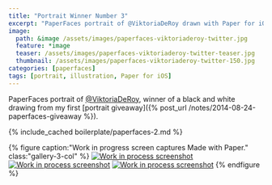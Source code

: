 ```yaml
---
title: "Portrait Winner Number 3"
excerpt: "PaperFaces portrait of @ViktoriaDeRoy drawn with Paper for iOS on an iPad."
image: 
  path: &image /assets/images/paperfaces-viktoriaderoy-twitter.jpg 
  feature: *image
  teaser: /assets/images/paperfaces-viktoriaderoy-twitter-teaser.jpg
  thumbnail: /assets/images/paperfaces-viktoriaderoy-twitter-150.jpg
categories: [paperfaces]
tags: [portrait, illustration, Paper for iOS]
---
```


PaperFaces portrait of [@ViktoriaDeRoy](https://twitter.com/ViktoriaDeRoy), winner of a black and white drawing from my first [portrait giveaway]({% post_url /notes/2014-08-24-paperfaces-giveaway %}).

{% include_cached boilerplate/paperfaces-2.md %}

{% figure caption:"Work in progress screen captures Made with Paper." class:"gallery-3-col" %}
[![Work in process screenshot](/assets/images/paperfaces-viktoriaderoy-process-1-600.jpg)](/assets/images/paperfaces-viktoriaderoy-process-1-lg.jpg) [![Work in process screenshot](/assets/images/paperfaces-viktoriaderoy-process-2-600.jpg)](/assets/images/paperfaces-viktoriaderoy-process-2-lg.jpg) [![Work in process screenshot](/assets/images/paperfaces-viktoriaderoy-process-3-600.jpg)](/assets/images/paperfaces-viktoriaderoy-process-3-lg.jpg)
{% endfigure %}
